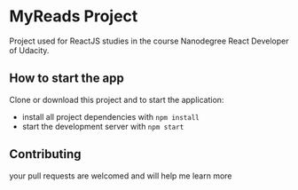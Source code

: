 # MyReads Project
Project used for ReactJS studies in the course Nanodegree React Developer of Udacity.

## How to start the app
Clone or download this project and to start the application:

* install all project dependencies with `npm install`
* start the development server with `npm start`


## Contributing

your pull requests are welcomed and will help me learn more
